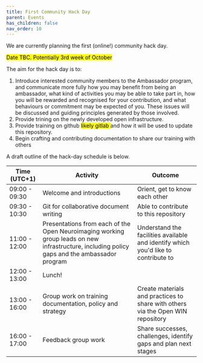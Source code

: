 ```yaml
---
title: First Community Hack Day
parent: Events
has_children: false
nav_order: 10
---
```


We are currently planning the first (online!) community hack day.

<mark>Date TBC. Potentially 3rd week of October</mark>

The aim for the hack day is to:
1. Introduce interested community members to the Ambassador program, and communicate more fully how you may benefit from being an ambassador, what kind of activities you may be able to take part in, how you will be rewarded and recognised for your contribution, and what behaviours or commitment may be expected of you. These issues will be discussed and guiding principles generated by those involved.
2. Provide trining on the newly developed open infrastructure.
3. Provide training on github <mark> likely gitlab </mark> and how it will be used to update this repository.
4. Begin crafting and contributing documentation to share our training with others

A draft outline of the hack-day schedule is below.


| Time (UTC+1)| Activity | Outcome  |
|---|---|---|
| 09:00 - 09:30 | Welcome and introductions | Orient, get to know each other  |
| 09:30 - 10:30 | Git for collaborative document writing | Able to contribute to this repository   |
| 11:00 - 12:00 | Presentations from each of the Open Neuroimaging working group leads on new infrastructure, including policy gaps and the ambassador program  | Understand the facilities available and identify which you'd like to contribute to  |
| 12:00 - 13:00 | Lunch! |   |
| 13:00 - 16:00 | Group work on training documentation, policy and strategy | Create materials and practices to share with others via the Open WIN repository |
| 16:00 - 17:00 | Feedback group work | Share successes, challenges, identify gaps and plan next stages  |
